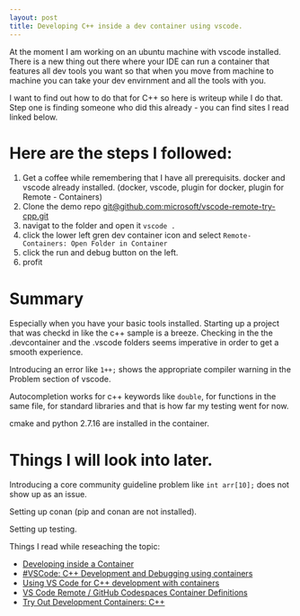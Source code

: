 ```yaml
---
layout: post
title: Developing C++ inside a dev container using vscode.
---
```


At the moment I am working on an ubuntu machine with vscode installed. There is a new thing out there where your IDE can run a container that features all dev tools you want so that when you move from machine to machine you can take your dev envirnment and all the tools with you. 

I want to find out how to do that for C++ so here is writeup while I do that. Step one is finding someone who did this already - you can find sites I read linked below.

# Here are the steps I followed:

 1. Get a coffee while remembering that I have all prerequisits.
 docker and vscode already installed. (docker, vscode, plugin for docker, plugin for Remote - Containers)
 2. Clone the demo repo [git@github.com:microsoft/vscode-remote-try-cpp.git](git@github.com:microsoft/vscode-remote-try-cpp.git)
 3. navigat to the folder and open it  ```vscode .```
 4. click the lower left gren dev container icon and select ```Remote-Containers: Open Folder in Container```
 5. click the run and debug button on the left.
 6. profit

# Summary

Especially when you have your basic tools installed. Starting up a project that was checkd in like the c++ sample is a breeze.
Checking in the the .devcontainer and the .vscode folders seems imperative in order to get a smooth experience.

Introducing an error like ```1++;``` shows the appropriate compiler warning in the Problem section of vscode.

Autocompletion works for c++ keywords like ```double```, for functions in the same file, for standard libraries and that is how far my testing went for now.

cmake and python 2.7.16 are installed in the container.

# Things I will look into later.

Introducing a core community guideline problem like ```int arr[10];``` does not show up as an issue.

Setting up conan (pip and conan are not installed).

Setting up testing.






Things I read while reseaching the topic:
 * [Developing inside a Container](https://code.visualstudio.com/docs/remote/containers)
 * [#VSCode: C++ Development and Debugging using containers](https://lemariva.com/blog/2020/10/vscode-c-development-and-debugging-containers)
 * [Using VS Code for C++ development with containers](https://devblogs.microsoft.com/cppblog/using-vs-code-for-c-development-with-containers/)
 * [VS Code Remote / GitHub Codespaces Container Definitions](https://github.com/microsoft/vscode-dev-containers)
 * [Try Out Development Containers: C++](https://github.com/microsoft/vscode-remote-try-cpp)